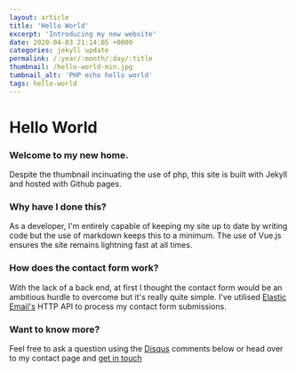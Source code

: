 ```yaml
---
layout: article
title: 'Hello World'
excerpt: 'Introducing my new website'
date: 2020-04-03 21:14:05 +0000
categories: jekyll update
permalink: /:year/:month/:day/:title
thumbnail: /hello-world-min.jpg
tumbnail_alt: 'PHP echo hello world'
tags: hello-world
---
```


# Hello World

### Welcome to my new home.

Despite the thumbnail incinuating the use of php, this site is built with Jekyll and hosted with Github pages.

### Why have I done this?

As a developer, I'm entirely capable of keeping my site up to date by writing code but the use of markdown keeps this to a minimum. The use of Vue.js ensures the site remains lightning fast at all times.

### How does the contact form work?

With the lack of a back end, at first I thought the contact form would be an ambitious hurdle to overcome but it's really quite simple. I've utilised <a href="https://elasticemail.com/referral-reward?r=947bf678-28ac-4150-b76b-43db81dd4365" target="_blank" title="Powerful email marketing tools to help you grow">Elastic Email's</a> HTTP API to process my contact form submissions.

### Want to know more?

Feel free to ask a question using the <a href="https://disqus.com/" target="_blank">Disqus</a> comments below or head over to my contact page and <a href="/contact" title="Get in touch">get in touch</a>
